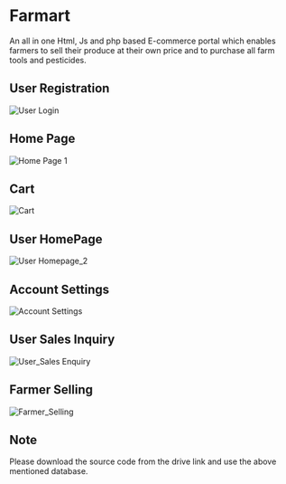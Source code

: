 # Farmart
An all in one Html, Js and php based E-commerce portal which enables farmers to sell their produce at their own price and to purchase all farm tools and pesticides.
<br>
## User Registration
![User Login](https://user-images.githubusercontent.com/65329637/169022820-3cbbf727-8fb6-4ce6-af32-464476bcad31.png)
## Home Page
![Home Page 1](https://user-images.githubusercontent.com/65329637/169022893-c7627761-0f00-447a-a256-8c7187207b75.png)
## Cart
![Cart](https://user-images.githubusercontent.com/65329637/169022931-b871977d-c9ce-4ff3-a0b8-fa3f07e98594.png)
## User HomePage
![User Homepage_2](https://user-images.githubusercontent.com/65329637/169023033-811a688f-a064-4d39-b333-029acdec3892.png)
## Account Settings
![Account Settings](https://user-images.githubusercontent.com/65329637/169023056-bfd34f27-c93c-4c8f-9725-1cd3187621e7.png)
## User Sales Inquiry
![User_Sales Enquiry](https://user-images.githubusercontent.com/65329637/169023280-4581791d-4fdb-4021-8b0d-037da9c4192f.png)
## Farmer Selling
![Farmer_Selling](https://user-images.githubusercontent.com/65329637/169023408-51ecb2a0-76d2-4ad6-86cf-4e452e340832.png)


## Note
Please download the source code from the drive link and use the above mentioned database. 
